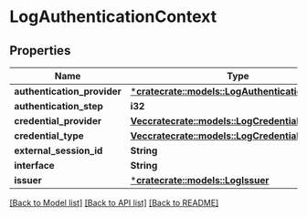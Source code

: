 # LogAuthenticationContext

## Properties
Name | Type | Description | Notes
------------ | ------------- | ------------- | -------------
**authentication_provider** | [***cratecrate::models::LogAuthenticationProvider**](LogAuthenticationProvider.md) |  | [optional] 
**authentication_step** | **i32** |  | [optional] 
**credential_provider** | [**Vec<cratecrate::models::LogCredentialProvider>**](LogCredentialProvider.md) |  | [optional] 
**credential_type** | [**Vec<cratecrate::models::LogCredentialType>**](LogCredentialType.md) |  | [optional] 
**external_session_id** | **String** |  | [optional] 
**interface** | **String** |  | [optional] 
**issuer** | [***cratecrate::models::LogIssuer**](LogIssuer.md) |  | [optional] 

[[Back to Model list]](../README.md#documentation-for-models) [[Back to API list]](../README.md#documentation-for-api-endpoints) [[Back to README]](../README.md)



